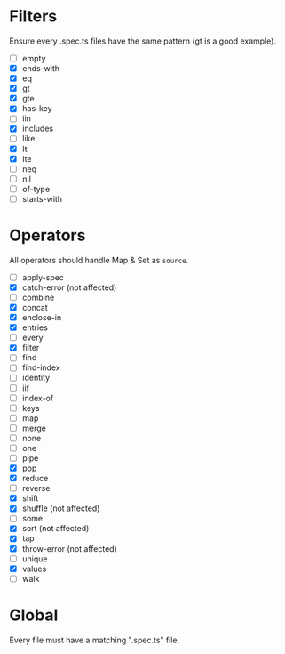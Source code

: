 # Filters
Ensure every .spec.ts files have the same pattern (gt is a good example).
- [ ] empty
- [x] ends-with
- [x] eq
- [x] gt
- [x] gte
- [x] has-key
- [ ] iin
- [x] includes
- [ ] like
- [x] lt
- [x] lte
- [ ] neq
- [ ] nil
- [ ] of-type
- [ ] starts-with

# Operators
All operators should handle Map & Set as `source`.

- [ ] apply-spec
- [x] catch-error (not affected)
- [ ] combine
- [x] concat
- [x] enclose-in
- [x] entries
- [ ] every
- [x] filter
- [ ] find
- [ ] find-index
- [ ] identity
- [ ] iif
- [ ] index-of
- [ ] keys
- [ ] map
- [ ] merge
- [ ] none
- [ ] one
- [ ] pipe
- [x] pop
- [x] reduce
- [ ] reverse
- [x] shift
- [x] shuffle (not affected)
- [ ] some
- [x] sort (not affected)
- [x] tap
- [x] throw-error (not affected)
- [ ] unique
- [x] values
- [ ] walk

# Global
Every file must have a matching ".spec.ts" file.
